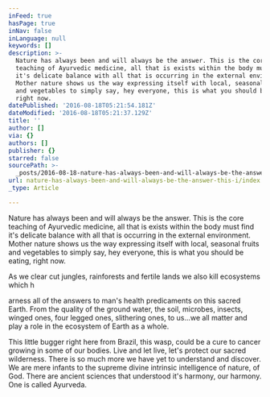 ```yaml
---
inFeed: true
hasPage: true
inNav: false
inLanguage: null
keywords: []
description: >-
  Nature has always been and will always be the answer. This is the core
  teaching of Ayurvedic medicine, all that is exists within the body must find
  it's delicate balance with all that is occurring in the external environment.
  Mother nature shows us the way expressing itself with local, seasonal fruits
  and vegetables to simply say, hey everyone, this is what you should be eating,
  right now.
datePublished: '2016-08-18T05:21:54.181Z'
dateModified: '2016-08-18T05:21:37.129Z'
title: ''
author: []
via: {}
authors: []
publisher: {}
starred: false
sourcePath: >-
  _posts/2016-08-18-nature-has-always-been-and-will-always-be-the-answer-this-i.md
url: nature-has-always-been-and-will-always-be-the-answer-this-i/index.html
_type: Article

---
```

Nature has always been and will always be the answer. This is the core teaching of Ayurvedic medicine, all that is exists within the body must find it's delicate balance with all that is occurring in the external environment. Mother nature shows us the way expressing itself with local, seasonal fruits and vegetables to simply say, hey everyone, this is what you should be eating, right now.

As we clear cut jungles, rainforests and fertile lands we also kill ecosystems which h

arness all of the answers to man's health predicaments on this sacred Earth. From the quality of the ground water, the soil, microbes, insects, winged ones, four legged ones, slithering ones, to us...we all matter and play a role in the ecosystem of Earth as a whole.

This little bugger right here from Brazil, this wasp, could be a cure to cancer growing in some of our bodies. Live and let live, let's protect our sacred wilderness. There is so much more we have yet to understand and discover. We are mere infants to the supreme divine intrinsic intelligence of nature, of God. There are ancient sciences that understood it's harmony, our harmony. One is called Ayurveda.